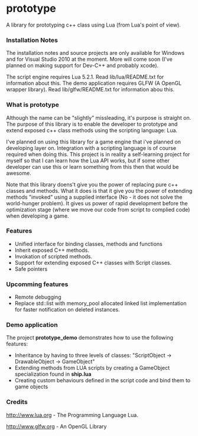 prototype
=========
A library for prototyping c++ class using Lua (from Lua's point of view).

### Installation Notes ###

The installation notes and source projects are only available for Windows and for Visual Studio 2010 at the moment.
More will come soon (I've planned on making support for Dev-C++ and probably xcode). 

The script engine requires Lua 5.2.1. Read lib/lua/README.txt for information about this.
The demo application requires GLFW (A OpenGL wrapper library). Read lib/glfw/README.txt for information abou this.

### What is prototype ###

Although the name can be "slightly" missleading, it's purpose is straight on. The purpose of this library
is to enable the developer to prototype and extend exposed c++ class methods using the scripting language: Lua.

I've planned on using this library for a game engine that i've planned on developing layer on. Integration with
a scripting language is of course required when doing this. This project is in reality a self-learning project 
for myself so that I can learn how the Lua API works, but if some other developer can use this or learn something from
this then that would be awesome.

Note that this library doens't give you the power of replacing pure c++ classes and methods. What it does is
that it give you the power of extending methods "invoked" using a supplied interface (No - it does not solve the world-hunger problem). 
It gives us power of rapid development before the optimization stage (where we move our code from script to complied code) when developing a game.

### Features ###

* Unified interface for binding classes, methods and functions
* Inherit exposed C++ methods.
* Invokation of scripted methods.
* Support for extending exposed C++ classes with Script classes.
* Safe pointers

### Upcomming features ###

* Remote debugging 
* Replace std::list with memory_pool allocated linked list implementation for faster notification on deleted instances.

### Demo application ###

The project **prototype_demo** demonstrates how to use the following features:

* Inheritance by having to three levels of classes: "ScriptObject -> DrawableObject -> GameObject"
* Extending methods from LUA scripts by creating a GameObject specialization found in **ship.lua**
* Creating custom behaviours defined in the script code and bind them to game objects

### Credits ###

http://www.lua.org - The Programming Language Lua.

http://www.glfw.org - An OpenGL Library